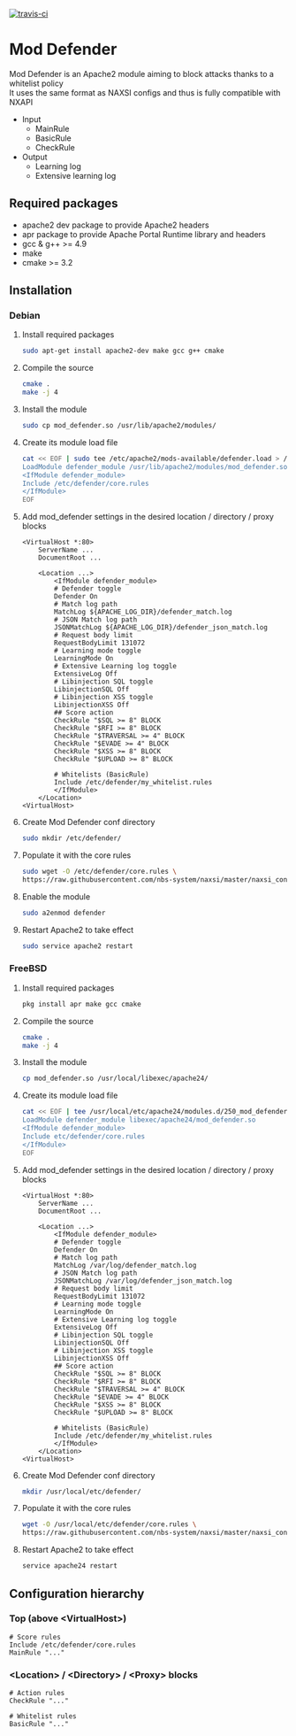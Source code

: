 [![travis-ci](https://travis-ci.org/Annihil/mod_defender.svg?branch=master)](https://travis-ci.org/Annihil/mod_defender)

# Mod Defender
Mod Defender is an Apache2 module aiming to block attacks thanks to a whitelist policy  
It uses the same format as NAXSI configs and thus is fully compatible with NXAPI  

 - Input
    - MainRule
    - BasicRule
    - CheckRule
 - Output
    - Learning log
    - Extensive learning log

## Required packages
* apache2 dev package to provide Apache2 headers
* apr package to provide Apache Portal Runtime library and headers
* gcc & g++ >= 4.9
* make
* cmake >= 3.2

## Installation
### Debian
1. Install required packages
	```sh
	sudo apt-get install apache2-dev make gcc g++ cmake
	```

1. Compile the source
	```sh
	cmake .
	make -j 4
	```

1. Install the module
    ```sh
    sudo cp mod_defender.so /usr/lib/apache2/modules/
    ```

1. Create its module load file
    ```sh
    cat << EOF | sudo tee /etc/apache2/mods-available/defender.load > /dev/null
    LoadModule defender_module /usr/lib/apache2/modules/mod_defender.so
    <IfModule defender_module>
    Include /etc/defender/core.rules
    </IfModule>
    EOF
    ```

1. Add mod_defender settings in the desired location / directory / proxy blocks
    ```
    <VirtualHost *:80>
        ServerName ...
        DocumentRoot ...

        <Location ...>
            <IfModule defender_module>
            # Defender toggle
            Defender On
            # Match log path
            MatchLog ${APACHE_LOG_DIR}/defender_match.log
            # JSON Match log path
            JSONMatchLog ${APACHE_LOG_DIR}/defender_json_match.log
            # Request body limit
            RequestBodyLimit 131072
            # Learning mode toggle
            LearningMode On
            # Extensive Learning log toggle
            ExtensiveLog Off
            # Libinjection SQL toggle
            LibinjectionSQL Off
            # Libinjection XSS toggle
            LibinjectionXSS Off
            ## Score action
            CheckRule "$SQL >= 8" BLOCK
            CheckRule "$RFI >= 8" BLOCK
            CheckRule "$TRAVERSAL >= 4" BLOCK
            CheckRule "$EVADE >= 4" BLOCK
            CheckRule "$XSS >= 8" BLOCK
            CheckRule "$UPLOAD >= 8" BLOCK

            # Whitelists (BasicRule)
            Include /etc/defender/my_whitelist.rules
            </IfModule>
        </Location>
    <VirtualHost>
    ```

1. Create Mod Defender conf directory
    ```sh
    sudo mkdir /etc/defender/
    ```

1. Populate it with the core rules
	```sh
	sudo wget -O /etc/defender/core.rules \
	https://raw.githubusercontent.com/nbs-system/naxsi/master/naxsi_config/naxsi_core.rules
	```

1. Enable the module
	```sh
	sudo a2enmod defender
	```

1. Restart Apache2 to take effect
	```sh
	sudo service apache2 restart
	```

### FreeBSD
1. Install required packages
	```sh
	pkg install apr make gcc cmake
	```

1. Compile the source
	```sh
	cmake .
	make -j 4
	```

1. Install the module
    ```sh
    cp mod_defender.so /usr/local/libexec/apache24/
    ```

1. Create its module load file
   	```sh
    cat << EOF | tee /usr/local/etc/apache24/modules.d/250_mod_defender.rules > /dev/null
    LoadModule defender_module libexec/apache24/mod_defender.so
    <IfModule defender_module>
    Include etc/defender/core.rules
    </IfModule>
    EOF
   	```

1. Add mod_defender settings in the desired location / directory / proxy blocks
    ```
    <VirtualHost *:80>
        ServerName ...
        DocumentRoot ...

        <Location ...>
            <IfModule defender_module>
            # Defender toggle
            Defender On
            # Match log path
            MatchLog /var/log/defender_match.log
            # JSON Match log path
            JSONMatchLog /var/log/defender_json_match.log
            # Request body limit
            RequestBodyLimit 131072
            # Learning mode toggle
            LearningMode On
            # Extensive Learning log toggle
            ExtensiveLog Off
            # Libinjection SQL toggle
            LibinjectionSQL Off
            # Libinjection XSS toggle
            LibinjectionXSS Off
            ## Score action
            CheckRule "$SQL >= 8" BLOCK
            CheckRule "$RFI >= 8" BLOCK
            CheckRule "$TRAVERSAL >= 4" BLOCK
            CheckRule "$EVADE >= 4" BLOCK
            CheckRule "$XSS >= 8" BLOCK
            CheckRule "$UPLOAD >= 8" BLOCK

            # Whitelists (BasicRule)
            Include /etc/defender/my_whitelist.rules
            </IfModule>
        </Location>
    <VirtualHost>
    ```

1. Create Mod Defender conf directory
    ```sh
    mkdir /usr/local/etc/defender/
    ```

1. Populate it with the core rules
	```sh
	wget -O /usr/local/etc/defender/core.rules \
	https://raw.githubusercontent.com/nbs-system/naxsi/master/naxsi_config/naxsi_core.rules
	```

1. Restart Apache2 to take effect
	```sh
	service apache24 restart
	```

## Configuration hierarchy
### Top (above &lt;VirtualHost&gt;)
```
# Score rules
Include /etc/defender/core.rules
MainRule "..."
```

### &lt;Location&gt; / &lt;Directory&gt; / &lt;Proxy&gt; blocks
```
# Action rules
CheckRule "..."

# Whitelist rules
BasicRule "..."
```
